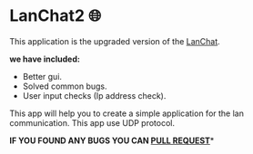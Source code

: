 # LanChat2 :globe_with_meridians:
This application is the upgraded version of the [LanChat](https://github.com/0xpulsar/LanChat).

**we have included:**
* Better gui.
* Solved common bugs.
* User input checks (Ip address check).

This app will help you to create a simple application for the lan communication. This app use UDP protocol.

**IF YOU FOUND ANY BUGS YOU CAN [PULL REQUEST](https://github.com/0xpulsar/LanChat2/pulls)***

